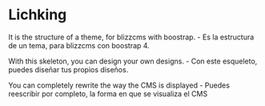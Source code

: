 # Lichking

It is the structure of a theme, for blizzcms with boostrap.
	- Es la estructura de un tema, para blizzcms con boostrap 4.

With this skeleton, you can design your own designs.
	- Con este esqueleto, puedes diseñar tus propios diseños.

You can completely rewrite the way the CMS is displayed
	- Puedes reescribir por completo, la forma en que se visualiza el CMS
